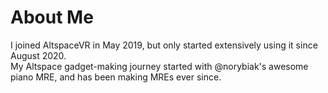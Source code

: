 # About Me
I joined AltspaceVR in May 2019, but only started extensively using it since August 2020.  
My Altspace gadget-making journey started with @norybiak's awesome piano MRE, and has been making MREs ever since.